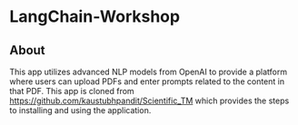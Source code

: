 # LangChain-Workshop
## About
This app utilizes advanced NLP models from OpenAI to provide a platform where users can upload PDFs and enter prompts related to the content in that PDF. This app is cloned from https://github.com/kaustubhpandit/Scientific_TM which provides the steps to installing and using the application.
